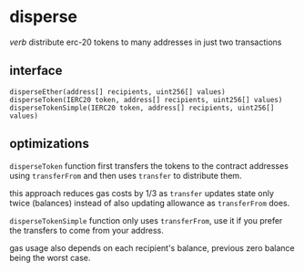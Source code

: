 # disperse

_verb_ distribute erc-20 tokens to many addresses in just two transactions

## interface

```
disperseEther(address[] recipients, uint256[] values)
disperseToken(IERC20 token, address[] recipients, uint256[] values)
disperseTokenSimple(IERC20 token, address[] recipients, uint256[] values)
```

## optimizations

`disperseToken` function first transfers the tokens to the contract addresses using `transferFrom` and then uses `transfer` to distribute them.

this approach reduces gas costs by 1/3 as `transfer` updates state only twice (balances) instead of also updating allowance as `transferFrom` does.

`disperseTokenSimple` function only uses `transferFrom`, use it if you prefer the transfers to come from your address.

gas usage also depends on each recipient's balance, previous zero balance being the worst case.
